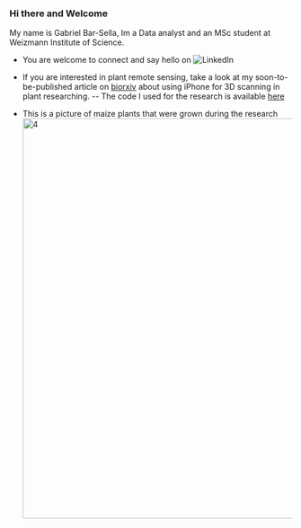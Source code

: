### Hi there and Welcome

My name is Gabriel Bar-Sella, Im a Data analyst and an MSc student at Weizmann Institute of Science.

- You are welcome to connect and say hello on  ![LinkedIn](https://img.shields.io/badge/LinkedIn-0077B5?style=for-the-badge&logo=linkedin&logoColor=white)
- If you are interested in plant remote sensing, take a look at my soon-to-be-published article on [biorxiv](https://www.biorxiv.org/content/10.1101/2023.12.30.573617v1) about using iPhone for 3D scanning in plant researching.
-- The code I used for the research is available [here](https://github.com/gavrielbs/3D_Corn_Phenotype.github.io)

- This is a picture of maize plants that were grown during the research
  <img width="713" alt="4" src="https://github.com/gavrielbs/gavrielbs.github.io/assets/88232723/80d5d75e-eec1-43a5-8741-36071415dbe2">

<!--
**gavrielbs/gavrielbs** is a ✨ _special_ ✨ repository because its `README.md` (this file) appears on your GitHub profile.

Here are some ideas to get you started:

- 🔭 I’m currently working on ...
- 🌱 I’m currently learning ...
- 👯 I’m looking to collaborate on ...
- 🤔 I’m looking for help with ...
- 💬 Ask me about ...
- 📫 How to reach me: ...
- 😄 Pronouns: ...
- ⚡ Fun fact: ...
-->
